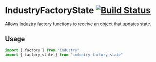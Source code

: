# IndustryFactoryState [![Build Status](https://travis-ci.org/invrs/industry-factory-state.svg?branch=master)](https://travis-ci.org/invrs/industry-factory-state)

Allows [Industry](https://github.com/invrs/industry) factory functions to receive an object that updates state.

## Usage

```js
import { factory } from "industry"
import { factory_state } from "industry-factory-state"
```
